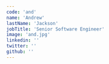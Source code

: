 ```yaml
---
code: 'and'
name: 'Andrew'
lastName: 'Jackson'
jobTitle: 'Senior Software Engineer'
image: 'and.jpg'
linkedin: ''
twitter: ''
github: ''
---
```


